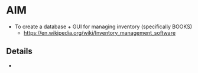# AIM
- To create a database + GUI for managing inventory (specifically BOOKS)
    - https://en.wikipedia.org/wiki/Inventory_management_software
## Details
- 